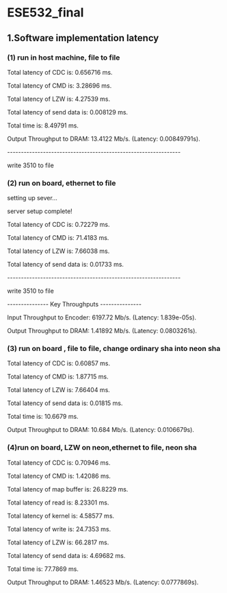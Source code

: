 # ESE532_final

[repo]: https://github.com/aebubebell/ESE532_final	"github repo for this  project"



## 1.Software implementation latency

### (1) run in host machine, file to file 

Total latency of CDC is: 0.656716 ms.

Total latency of CMD is: 3.28696 ms.

Total latency of LZW is: 4.27539 ms.

Total latency of send data is: 0.008129 ms.

Total time is: 8.49791 ms.

Output Throughput to DRAM: 13.4122 Mb/s. (Latency: 0.00849791s).

\---------------------------------------------------------------

write 3510 to file

### (2) run on board, ethernet to file

setting up sever...

server setup complete!

Total latency of CDC is: 0.72279 ms.

Total latency of CMD is: 71.4183 ms.

Total latency of LZW is: 7.66038 ms.

Total latency of send data is: 0.01733 ms.

\---------------------------------------------------------------

write 3510 to file

--------------- Key Throughputs ---------------

Input Throughput to Encoder: 6197.72 Mb/s. (Latency: 1.839e-05s).

Output Throughput to DRAM: 1.41892 Mb/s. (Latency: 0.0803261s).

### (3) run on board , file to file, change ordinary sha into neon sha

Total latency of CDC is: 0.60857 ms.

Total latency of CMD is: 1.87715 ms.

Total latency of LZW is: 7.66404 ms.

Total latency of send data is: 0.01815 ms.

Total time is: 10.6679 ms.

Output Throughput to DRAM: 10.684 Mb/s. (Latency: 0.0106679s).



### (4)run on board, LZW on neon,ethernet to file, neon sha

Total latency of CDC is: 0.70946 ms.

Total latency of CMD is:  1.42086 ms.

Total latency of map buffer is: 26.8229 ms.

Total latency of read is: 8.23301 ms.

Total latency of kernel is: 4.58577 ms.

Total latency of write is: 24.7353 ms.

Total latency of LZW is: 66.2817 ms.

Total latency of send data is: 4.69682 ms.

Total time is: 77.7869 ms.

Output Throughput to DRAM: 1.46523 Mb/s. (Latency: 0.0777869s).
